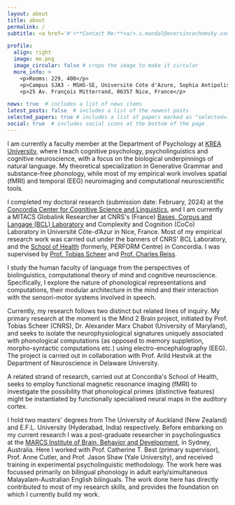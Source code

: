 ```yaml
---
layout: about
title: about
permalink: /
subtitle: <a href='#'>**Contact Me:**<a/>.s.mandal@eversincechomsky.com; sayantan.mandal@mail.concordia.ca.

profile:
  align: right
  image: me.png
  image_circular: false # crops the image to make it circular
  more_info: >
    <p>Rooms: 229, 408</p>
    <p>Campus SJA3 - MSHS-SE, Université Cote d'Azure, Sophia Antipolis 4</p>
    <p>25 Av. François Mitterrand, 06357 Nice, France</p>

news: true  # includes a list of news items
latest_posts: false  # includes a list of the newest posts
selected_papers: true # includes a list of papers marked as "selected={true}"
social: true  # includes social icons at the bottom of the page
---
```

I am currently a faculty member at the Department of Psychology at [KREA University](https://krea.edu.in/), where I teach cognitive psychology, psycholinguistics and cognitive neuroscience, with a focus on the biological underpinnings of natural language. My theoretical specialization in Generative Grammar and substance-free phonology, while most of my empirical work involves spatial (fMRI) and temporal (EEG) neuroimaging and computational neuroscientific tools.

I completed my doctoral research (submission date: February, 2024) at the [Concordia Center for Cognitive Science and Linguistics](https://www.concordia.ca/artsci/research/cognitive-science-linguistics.html), and I am currently a MITACS Globalink Researcher at CNRS's (France) [Bases, Corpus and Langage (BCL) Laboratory](https://bcl.cnrs.fr/) and Complexity and Cognition (CoCo) Laboratory in Université Côte-d’Azur in Nice, France. Most of my empirical research work was carried out under the banners of CNRS' BCL Laboratory, and the [School of Health](https://www.concordia.ca/schoolofhealth.html) (formerly, PERFORM Centre) in Concordia. I was supervised by [Prof. Tobias Scheer](http://sites.unice.fr/scheer/) and [Prof. Charles Reiss](https://explore.concordia.ca/charles-reiss).

I study the human faculty of language from the perspectives of biolinguistics, computational theory of mind and cognitive neuroscience. Specifically, I explore the nature of phonological representations and computations, their modular architecture in the mind and their interaction with the sensori-motor systems involved in speech. 

Currently, my research follows two distinct but related lines of inquiry. My primary research at the moment is the Mind 2 Brain project, initiated by Prof. Tobias Scheer (CNRS), Dr. Alexander Marx Chabot (University of Maryland), and seeks to isolate the neurophysiological signatures uniquely associated with phonological computations (as opposed to memory suppletion, morpho-syntactic computations etc.) using electro-encephalography (EEG). The project is carried out in collaboration with Prof. Arild Hestvik at the Department of Neuroscience in Delaware University.

A related strand of research, carried out at Concordia's School of Health, seeks to employ functional magnetic resonance imaging (fMRI) to investigate the possibility that phonological primes (distinctive features) might be instantiated by functionally specialised neural maps in the auditory cortex.

I hold two masters' degrees from The University of Auckland (New Zealand) and E.F.L. University (Hyderabad, India) respectively. Before embarking on my current research I was a post-graduate researcher in psycholingustics at the [MARCS Institute of Brain, Behavior and Development](https://www.westernsydney.edu.au/marcs), in Sydney, Australia. Here I worked with Prof. Catherine T. Best (primary supervisor), Prof. Anne Cutler, and Prof. Jason Shaw (Yale University), and received training in experimental psycholinguistic methodology. The work here was focussed primarily on bilingual phonology in adult early/simultaneous Malayalam-Australian English bilinguals. The work done here has directly contributed to most of my research skills, and provides the foundation on which I currently build my work.
